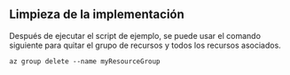 ## <a name="clean-up-deployment"></a>Limpieza de la implementación 

Después de ejecutar el script de ejemplo, se puede usar el comando siguiente para quitar el grupo de recursos y todos los recursos asociados.

```azurecli
az group delete --name myResourceGroup
```